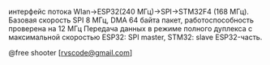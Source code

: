 интерфейс потока Wlan->ESP32(240 МГц)->SPI->STM32F4 (168 МГц).
Базовая скорость SPI 8 МГц, DMA 64 байта пакет, работоспособность проверена на 12 МГц
Передача данных в режиме полного дуплекса с максимальной скоростью
ESP32: SPI master, STM32: slave
ESP32-часть.

@free shooter [rvscode@gmail.com]
